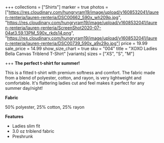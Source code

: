 +++
collections = ["Shirts"]
marker = true
photos = ["https://res.cloudinary.com/hungryram19/image/upload/v1608532041/lauren-renteria/lauren-renteria/DSC00662_590x_wh209p.jpg", "https://res.cloudinary.com/hungryram19/image/upload/v1608532041/lauren-renteria/lauren-renteria/ScreenShot2020-07-04at3.59.13PM_590x_rkds14.png", "https://res.cloudinary.com/hungryram19/image/upload/v1608532041/lauren-renteria/lauren-renteria/DSC00739_590x_a9x29o.jpg"]
price = 19.99
sale_price = 14.99
show_size_chart = true
sku = "004"
title = "XOXO Ladies Bella Canvas Triblend T-Shirt"
[variants]
sizes = ["XS", "S", "M"]

+++
**The perfect t-shirt for summer!**

This is a fitted t-shirt with premium softness and comfort. The fabric made from a blend of polyester, cotton, and rayon, is very lightweight and comfortable. It's flattering ladies cut and feel makes it perfect for any summer day/night!

**Fabric**

50% polyester, 25% cotton, 25% rayon

**Features**

* Ladies slim fit
* 3.0 oz triblend fabric
* Preshrunk
